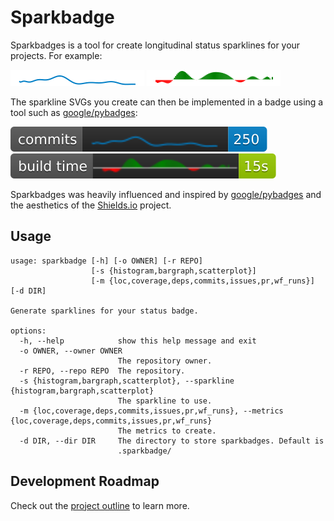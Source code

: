 # Sparkbadge 


Sparkbadges is a tool for create longitudinal status sparklines for your projects. For example:

![trend](examples/trend.svg)
![hist_trend](examples/hist_trend.svg)

The sparkline SVGs you create can then be implemented in a badge using a tool such as [google/pybadges](https://github.com/google/pybadges):

![commits](examples/commits.svg)
![build_time](examples/build_time.svg)

Sparkbadges was heavily influenced and inspired by [google/pybadges](https://github.com/google/pybadges) and the aesthetics of the [Shields.io](https://github.com/badges/shields) project.

## Usage

```
usage: sparkbadge [-h] [-o OWNER] [-r REPO]
                  [-s {histogram,bargraph,scatterplot}]
                  [-m {loc,coverage,deps,commits,issues,pr,wf_runs}] [-d DIR]

Generate sparklines for your status badge.

options:
  -h, --help            show this help message and exit
  -o OWNER, --owner OWNER
                        The repository owner.
  -r REPO, --repo REPO  The repository.
  -s {histogram,bargraph,scatterplot}, --sparkline {histogram,bargraph,scatterplot}
                        The sparkline to use.
  -m {loc,coverage,deps,commits,issues,pr,wf_runs}, --metrics {loc,coverage,deps,commits,issues,pr,wf_runs}
                        The metrics to create.
  -d DIR, --dir DIR     The directory to store sparkbadges. Default is
                        .sparkbadge/
```


## Development Roadmap

Check out the [project outline](docs/outline.md) to learn more.
